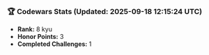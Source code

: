 ### 🏆 Codewars Stats (Updated: 2025-09-18 12:15:24 UTC)

- **Rank:** 8 kyu
- **Honor Points:** 3
- **Completed Challenges:** 1
